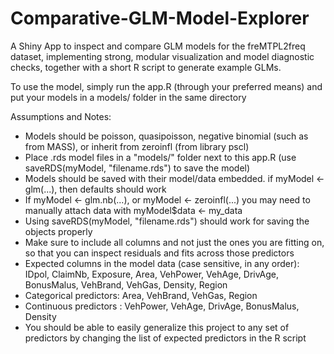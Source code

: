 # Comparative-GLM-Model-Explorer
A Shiny App to inspect and compare GLM models for the freMTPL2freq dataset, implementing strong, modular visualization and model diagnostic checks, together with a short R script to generate example GLMs.

To use the model, simply run the app.R (through your preferred means) and put your models in a models/ folder in the same directory

Assumptions and Notes:
 - Models should be poisson, quasipoisson, negative binomial (such as from MASS), or inherit from zeroinfl (from library pscl)
 - Place .rds model files in a "models/" folder next to this app.R (use saveRDS(myModel, "filename.rds") to save the model)
 - Models should be saved with their model/data embedded. if myModel <- glm(...), then defaults should work
 - If myModel <- glm.nb(...), or myModel <- zeroinfl(...) you may need to manually attach data with myModel$data <- my_data
 - Using saveRDS(myModel, "filename.rds") should work for saving the objects properly
 - Make sure to include all columns and not just the ones you are fitting on, so that you can inspect residuals and fits across those predictors
 - Expected columns in the model data (case sensitive, in any order):
     IDpol, ClaimNb, Exposure, Area, VehPower, VehAge, DrivAge, BonusMalus, VehBrand, VehGas, Density, Region
 - Categorical predictors: Area, VehBrand, VehGas, Region
 - Continuous predictors : VehPower, VehAge, DrivAge, BonusMalus, Density
 - You should be able to easily generalize this project to any set of predictors by changing the list of expected predictors in the R script

